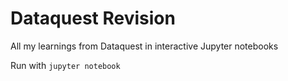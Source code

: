 # Dataquest Revision  

All my learnings from Dataquest in interactive Jupyter notebooks  

Run with `jupyter notebook` 
